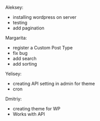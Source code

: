 Aleksey:

- installing wordpress on server
- testing
- add pagination

Margarita:

- register a Custom Post Type 
- fix bug
- add search
- add sorting

Yelisey:

- creating API setting in admin for theme
- cron

Dmitriy:

- creating theme for WP
- Works with API